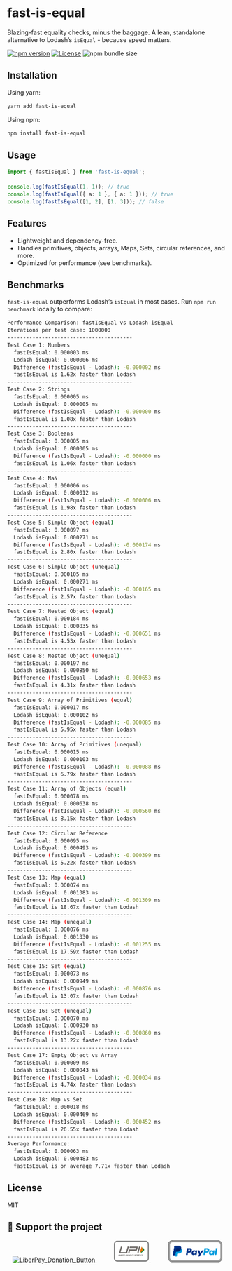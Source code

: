 # fast-is-equal

Blazing-fast equality checks, minus the baggage. A lean, standalone alternative to Lodash’s `isEqual` - because speed matters.

[![npm version](https://img.shields.io/npm/v/fast-is-equal)](https://badge.fury.io/js/fast-is-equal) [![License](https://img.shields.io/github/license/JairajJangle/fast-is-equal)](https://github.com/JairajJangle/fast-is-equal/blob/main/LICENSE) ![npm bundle size](https://img.shields.io/bundlephobia/minzip/fast-is-equal)

## Installation

Using yarn:

```bash
yarn add fast-is-equal
```

Using npm:

```bash
npm install fast-is-equal
```

## Usage
```typescript
import { fastIsEqual } from 'fast-is-equal';

console.log(fastIsEqual(1, 1)); // true
console.log(fastIsEqual({ a: 1 }, { a: 1 })); // true
console.log(fastIsEqual([1, 2], [1, 3])); // false
```

## Features
- Lightweight and dependency-free.
- Handles primitives, objects, arrays, Maps, Sets, circular references, and more.
- Optimized for performance (see benchmarks).

## Benchmarks
`fast-is-equal` outperforms Lodash’s `isEqual` in most cases. Run `npm run benchmark` locally to compare:
```bash
Performance Comparison: fastIsEqual vs Lodash isEqual
Iterations per test case: 1000000
----------------------------------------
Test Case 1: Numbers
  fastIsEqual: 0.000003 ms
  Lodash isEqual: 0.000006 ms
  Difference (fastIsEqual - Lodash): -0.000002 ms
  fastIsEqual is 1.62x faster than Lodash
----------------------------------------
Test Case 2: Strings
  fastIsEqual: 0.000005 ms
  Lodash isEqual: 0.000005 ms
  Difference (fastIsEqual - Lodash): -0.000000 ms
  fastIsEqual is 1.08x faster than Lodash
----------------------------------------
Test Case 3: Booleans
  fastIsEqual: 0.000005 ms
  Lodash isEqual: 0.000005 ms
  Difference (fastIsEqual - Lodash): -0.000000 ms
  fastIsEqual is 1.06x faster than Lodash
----------------------------------------
Test Case 4: NaN
  fastIsEqual: 0.000006 ms
  Lodash isEqual: 0.000012 ms
  Difference (fastIsEqual - Lodash): -0.000006 ms
  fastIsEqual is 1.98x faster than Lodash
----------------------------------------
Test Case 5: Simple Object (equal)
  fastIsEqual: 0.000097 ms
  Lodash isEqual: 0.000271 ms
  Difference (fastIsEqual - Lodash): -0.000174 ms
  fastIsEqual is 2.80x faster than Lodash
----------------------------------------
Test Case 6: Simple Object (unequal)
  fastIsEqual: 0.000105 ms
  Lodash isEqual: 0.000271 ms
  Difference (fastIsEqual - Lodash): -0.000165 ms
  fastIsEqual is 2.57x faster than Lodash
----------------------------------------
Test Case 7: Nested Object (equal)
  fastIsEqual: 0.000184 ms
  Lodash isEqual: 0.000835 ms
  Difference (fastIsEqual - Lodash): -0.000651 ms
  fastIsEqual is 4.53x faster than Lodash
----------------------------------------
Test Case 8: Nested Object (unequal)
  fastIsEqual: 0.000197 ms
  Lodash isEqual: 0.000850 ms
  Difference (fastIsEqual - Lodash): -0.000653 ms
  fastIsEqual is 4.31x faster than Lodash
----------------------------------------
Test Case 9: Array of Primitives (equal)
  fastIsEqual: 0.000017 ms
  Lodash isEqual: 0.000102 ms
  Difference (fastIsEqual - Lodash): -0.000085 ms
  fastIsEqual is 5.95x faster than Lodash
----------------------------------------
Test Case 10: Array of Primitives (unequal)
  fastIsEqual: 0.000015 ms
  Lodash isEqual: 0.000103 ms
  Difference (fastIsEqual - Lodash): -0.000088 ms
  fastIsEqual is 6.79x faster than Lodash
----------------------------------------
Test Case 11: Array of Objects (equal)
  fastIsEqual: 0.000078 ms
  Lodash isEqual: 0.000638 ms
  Difference (fastIsEqual - Lodash): -0.000560 ms
  fastIsEqual is 8.15x faster than Lodash
----------------------------------------
Test Case 12: Circular Reference
  fastIsEqual: 0.000095 ms
  Lodash isEqual: 0.000493 ms
  Difference (fastIsEqual - Lodash): -0.000399 ms
  fastIsEqual is 5.22x faster than Lodash
----------------------------------------
Test Case 13: Map (equal)
  fastIsEqual: 0.000074 ms
  Lodash isEqual: 0.001383 ms
  Difference (fastIsEqual - Lodash): -0.001309 ms
  fastIsEqual is 18.67x faster than Lodash
----------------------------------------
Test Case 14: Map (unequal)
  fastIsEqual: 0.000076 ms
  Lodash isEqual: 0.001330 ms
  Difference (fastIsEqual - Lodash): -0.001255 ms
  fastIsEqual is 17.59x faster than Lodash
----------------------------------------
Test Case 15: Set (equal)
  fastIsEqual: 0.000073 ms
  Lodash isEqual: 0.000949 ms
  Difference (fastIsEqual - Lodash): -0.000876 ms
  fastIsEqual is 13.07x faster than Lodash
----------------------------------------
Test Case 16: Set (unequal)
  fastIsEqual: 0.000070 ms
  Lodash isEqual: 0.000930 ms
  Difference (fastIsEqual - Lodash): -0.000860 ms
  fastIsEqual is 13.22x faster than Lodash
----------------------------------------
Test Case 17: Empty Object vs Array
  fastIsEqual: 0.000009 ms
  Lodash isEqual: 0.000043 ms
  Difference (fastIsEqual - Lodash): -0.000034 ms
  fastIsEqual is 4.74x faster than Lodash
----------------------------------------
Test Case 18: Map vs Set
  fastIsEqual: 0.000018 ms
  Lodash isEqual: 0.000469 ms
  Difference (fastIsEqual - Lodash): -0.000452 ms
  fastIsEqual is 26.55x faster than Lodash
----------------------------------------
Average Performance:
  fastIsEqual: 0.000063 ms
  Lodash isEqual: 0.000483 ms
  fastIsEqual is on average 7.71x faster than Lodash
```

## License
MIT

## 🙏 Support the project

<p align="center" valign="center">
  <a href="https://liberapay.com/FutureJJ/donate">
    <img src="https://liberapay.com/assets/widgets/donate.svg" alt="LiberPay_Donation_Button" height="50" > 
  </a>
  &nbsp;&nbsp;&nbsp;&nbsp;&nbsp;&nbsp;&nbsp;&nbsp;&nbsp;
  <a href=".github/assets/Jairaj_Jangle_Google_Pay_UPI_QR_Code.jpg">
    <img src=".github/assets/upi.png" alt="Paypal_Donation_Button" height="50" >
  </a>
  &nbsp;&nbsp;&nbsp;&nbsp;&nbsp;&nbsp;&nbsp;&nbsp;&nbsp;
  <a href="https://www.paypal.com/paypalme/jairajjangle001/usd">
    <img src=".github/assets/paypal_donate.png" alt="Paypal_Donation_Button" height="50" >
  </a>
</p>
